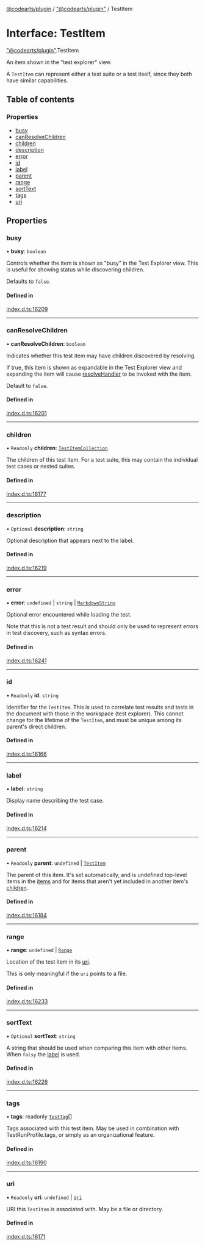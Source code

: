 [@codearts/plugin](../README.md) / ["@codearts/plugin"](../modules/_codearts_plugin_.md) / TestItem

# Interface: TestItem

["@codearts/plugin"](../modules/_codearts_plugin_.md).TestItem

An item shown in the "test explorer" view.

A `TestItem` can represent either a test suite or a test itself, since
they both have similar capabilities.

## Table of contents

### Properties

- [busy](codearts_plugin_.TestItem.md#busy)
- [canResolveChildren](codearts_plugin_.TestItem.md#canresolvechildren)
- [children](codearts_plugin_.TestItem.md#children)
- [description](codearts_plugin_.TestItem.md#description)
- [error](codearts_plugin_.TestItem.md#error)
- [id](codearts_plugin_.TestItem.md#id)
- [label](codearts_plugin_.TestItem.md#label)
- [parent](codearts_plugin_.TestItem.md#parent)
- [range](codearts_plugin_.TestItem.md#range)
- [sortText](codearts_plugin_.TestItem.md#sorttext)
- [tags](codearts_plugin_.TestItem.md#tags)
- [uri](codearts_plugin_.TestItem.md#uri)

## Properties

### busy

• **busy**: `boolean`

Controls whether the item is shown as "busy" in the Test Explorer view.
This is useful for showing status while discovering children.

Defaults to `false`.

#### Defined in

[index.d.ts:16209](https://github.com/huaweicloud/cloudide-plugin-api/blob/4d28848/index.d.ts#L16209)

___

### canResolveChildren

• **canResolveChildren**: `boolean`

Indicates whether this test item may have children discovered by resolving.

If true, this item is shown as expandable in the Test Explorer view and
expanding the item will cause [resolveHandler](codearts_plugin_.TestController.md#resolvehandler)
to be invoked with the item.

Default to `false`.

#### Defined in

[index.d.ts:16201](https://github.com/huaweicloud/cloudide-plugin-api/blob/4d28848/index.d.ts#L16201)

___

### children

• `Readonly` **children**: [`TestItemCollection`](codearts_plugin_.TestItemCollection.md)

The children of this test item. For a test suite, this may contain the
individual test cases or nested suites.

#### Defined in

[index.d.ts:16177](https://github.com/huaweicloud/cloudide-plugin-api/blob/4d28848/index.d.ts#L16177)

___

### description

• `Optional` **description**: `string`

Optional description that appears next to the label.

#### Defined in

[index.d.ts:16219](https://github.com/huaweicloud/cloudide-plugin-api/blob/4d28848/index.d.ts#L16219)

___

### error

• **error**: `undefined` \| `string` \| [`MarkdownString`](../classes/codearts_plugin_.MarkdownString.md)

Optional error encountered while loading the test.

Note that this is not a test result and should only be used to represent errors in
test discovery, such as syntax errors.

#### Defined in

[index.d.ts:16241](https://github.com/huaweicloud/cloudide-plugin-api/blob/4d28848/index.d.ts#L16241)

___

### id

• `Readonly` **id**: `string`

Identifier for the `TestItem`. This is used to correlate
test results and tests in the document with those in the workspace
(test explorer). This cannot change for the lifetime of the `TestItem`,
and must be unique among its parent's direct children.

#### Defined in

[index.d.ts:16166](https://github.com/huaweicloud/cloudide-plugin-api/blob/4d28848/index.d.ts#L16166)

___

### label

• **label**: `string`

Display name describing the test case.

#### Defined in

[index.d.ts:16214](https://github.com/huaweicloud/cloudide-plugin-api/blob/4d28848/index.d.ts#L16214)

___

### parent

• `Readonly` **parent**: `undefined` \| [`TestItem`](codearts_plugin_.TestItem.md)

The parent of this item. It's set automatically, and is undefined
top-level items in the [items](codearts_plugin_.TestController.md#items) and for items that
aren't yet included in another item's [children](codearts_plugin_.TestItem.md#children).

#### Defined in

[index.d.ts:16184](https://github.com/huaweicloud/cloudide-plugin-api/blob/4d28848/index.d.ts#L16184)

___

### range

• **range**: `undefined` \| [`Range`](../classes/codearts_plugin_.Range.md)

Location of the test item in its [uri](codearts_plugin_.TestItem.md#uri).

This is only meaningful if the `uri` points to a file.

#### Defined in

[index.d.ts:16233](https://github.com/huaweicloud/cloudide-plugin-api/blob/4d28848/index.d.ts#L16233)

___

### sortText

• `Optional` **sortText**: `string`

A string that should be used when comparing this item
with other items. When `falsy` the [label](codearts_plugin_.TestItem.md#label)
is used.

#### Defined in

[index.d.ts:16226](https://github.com/huaweicloud/cloudide-plugin-api/blob/4d28848/index.d.ts#L16226)

___

### tags

• **tags**: readonly [`TestTag`](../classes/codearts_plugin_.TestTag.md)[]

Tags associated with this test item. May be used in combination with
TestRunProfile.tags, or simply as an organizational feature.

#### Defined in

[index.d.ts:16190](https://github.com/huaweicloud/cloudide-plugin-api/blob/4d28848/index.d.ts#L16190)

___

### uri

• `Readonly` **uri**: `undefined` \| [`Uri`](../classes/codearts_plugin_.Uri.md)

URI this `TestItem` is associated with. May be a file or directory.

#### Defined in

[index.d.ts:16171](https://github.com/huaweicloud/cloudide-plugin-api/blob/4d28848/index.d.ts#L16171)

